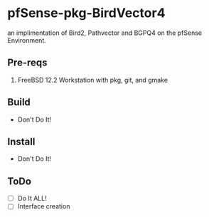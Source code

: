 # pfSense-pkg-BirdVector4
an implimentation of Bird2, Pathvector and BGPQ4 on the pfSense Environment.

## Pre-reqs
1. FreeBSD 12.2 Workstation with pkg, git, and gmake

## Build
- Don't Do It!

## Install
- Don't Do It!

## ToDo
- [ ] Do It ALL!
- [ ] Interface creation
